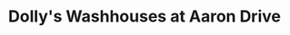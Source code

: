 ---
title: "Dolly's Washhouses at Aaron Drive"
url: /state-college/dollys-washhouses-at-aaron-drive/
shop: laundry
---